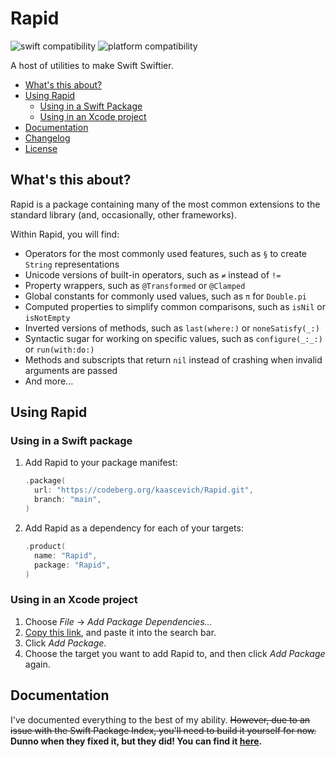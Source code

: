 # Rapid

![swift compatibility] ![platform compatibility]

[swift compatibility]: https://img.shields.io/endpoint?url=https%3A%2F%2Fswiftpackageindex.com%2Fapi%2Fpackages%2Fkaascevich%2FRapid%2Fbadge%3Ftype%3Dswift-versions
[platform compatibility]: https://img.shields.io/endpoint?url=https%3A%2F%2Fswiftpackageindex.com%2Fapi%2Fpackages%2Fkaascevich%2FRapid%2Fbadge%3Ftype%3Dplatforms

A host of utilities to make Swift Swiftier.

- [What's this about?](#whats-this-about)
- [Using Rapid](#using-rapid)
  - [Using in a Swift Package](#using-in-a-swift-package)
  - [Using in an Xcode project](#using-in-an-xcode-project)
- [Documentation](#documentation)
- [Changelog](/Changelog.md)
- [License](/License.md)

## What's this about?

Rapid is a package containing many of the most common extensions to the standard
library (and, occasionally, other frameworks).

Within Rapid, you will find:
- Operators for the most commonly used features, such as `§` to create `String`
  representations
- Unicode versions of built-in operators, such as `≠` instead of `!=`
- Property wrappers, such as `@Transformed` or `@Clamped`
- Global constants for commonly used values, such as `π` for `Double.pi`
- Computed properties to simplify common comparisons, such as `isNil` or
  `isNotEmpty`
- Inverted versions of methods, such as `last(where:)` or `noneSatisfy(_:)`
- Syntactic sugar for working on specific values, such as `configure(_:_:)` or
  `run(with:do:)`
- Methods and subscripts that return `nil` instead of crashing when invalid
  arguments are passed
- And more...

## Using Rapid

### Using in a Swift package

1. Add Rapid to your package manifest:

   ```swift
   .package(
     url: "https://codeberg.org/kaascevich/Rapid.git",
     branch: "main",
   )
   ```

2. Add Rapid as a dependency for each of your targets:

   ```swift
   .product(
     name: "Rapid",
     package: "Rapid",
   )
   ```

### Using in an Xcode project

1. Choose _File_ &rarr; _Add Package Dependencies..._
2. [Copy this link](https://codeberg.org/kaascevich/Rapid.git), and paste it
   into the search bar.
3. Click _Add Package_.
4. Choose the target you want to add Rapid to, and then click _Add Package_
   again.

## Documentation

I've documented everything to the best of my ability. ~~However, due to an issue
with the Swift Package Index, you'll need to build it yourself for now.~~
**Dunno when they fixed it, but they did! You can find it [here][docs].**

[docs]: https://swiftpackageindex.com/kaascevich/Rapid/main/documentation/rapid
